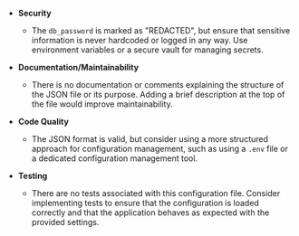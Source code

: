 - **Security**
  - The `db_password` is marked as "REDACTED", but ensure that sensitive information is never hardcoded or logged in any way. Use environment variables or a secure vault for managing secrets.

- **Documentation/Maintainability**
  - There is no documentation or comments explaining the structure of the JSON file or its purpose. Adding a brief description at the top of the file would improve maintainability.

- **Code Quality**
  - The JSON format is valid, but consider using a more structured approach for configuration management, such as using a `.env` file or a dedicated configuration management tool.

- **Testing**
  - There are no tests associated with this configuration file. Consider implementing tests to ensure that the configuration is loaded correctly and that the application behaves as expected with the provided settings.
